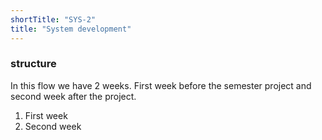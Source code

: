 ```yaml
---
shortTitle: "SYS-2"
title: "System development"
---
```


### structure

In this flow we have 2 weeks. First week before the semester project and second week after the project.

1.  First week
2.  Second week
